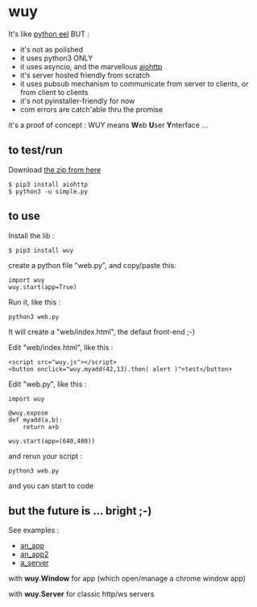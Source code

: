 # wuy 

It's like [python eel](https://github.com/ChrisKnott/Eel) BUT :

* it's not as polished
* it uses python3 ONLY
* it uses asyncio, and the marvellous [aiohttp](https://aiohttp.readthedocs.io/en/stable/)
* it's server hosted friendly from scratch
* it uses pubsub mechanism to communicate from server to clients, or from client to clients
* it's not pyinstaller-friendly for now
* com errors are catch'able thru the promise

it's a proof of concept : WUY means **W**eb **U**ser **Y**nterface ...

## to test/run

Download [the zip from here](https://github.com/manatlan/wuy/archive/master.zip)

    $ pip3 install aiohttp
    $ python3 -u simple.py

## to use

Install the lib :

    $ pip3 install wuy

create a python file "web.py", and copy/paste this:

    import wuy
    wuy.start(app=True)

Run it, like this :

    python3 web.py

It will create a "web/index.html", the defaut front-end ;-)

Edit "web/index.html", like this :

    <script src="wuy.js"></script>
    <button onclick="wuy.myadd(42,13).then( alert )">test</button>

Edit "web.py", like this :

    import wuy

    @wuy.expose
    def myadd(a,b):
        return a+b

    wuy.start(app=(640,480))

and rerun your script :

    python3 web.py

and you can start to code

## but the future is ... bright ;-)

See examples :

* [an_app](https://github.com/manatlan/wuy/blob/master/an_app.py)
* [an_app2](https://github.com/manatlan/wuy/blob/master/an_app2.py)
* [a_server](https://github.com/manatlan/wuy/blob/master/a_server.py)

with **wuy.Window** for app (which open/manage a chrome window app)

with **wuy.Server** for classic http/ws servers

